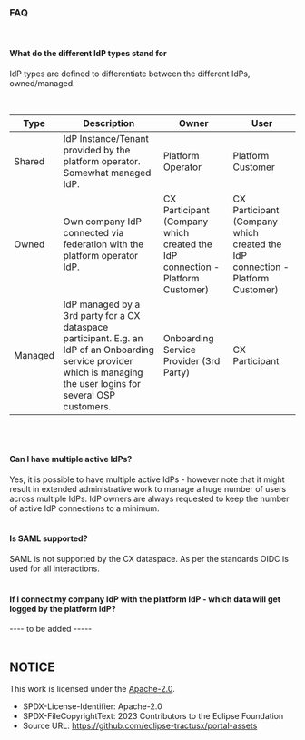 ### FAQ

<br>

#### What do the different IdP types stand for

IdP types are defined to differentiate between the different IdPs, owned/managed.

<br>

| Type    | Description                                                                                                                                                           | Owner                                                                         | User                                                                          |
| ------- | --------------------------------------------------------------------------------------------------------------------------------------------------------------------- | ----------------------------------------------------------------------------- | ----------------------------------------------------------------------------- |
| Shared  | IdP Instance/Tenant provided by the platform operator. Somewhat managed IdP.                                                                                          | Platform Operator                                                             | Platform Customer                                                             |
| Owned   | Own company IdP connected via federation with the platform operator IdP.                                                                                              | CX Participant (Company which created the IdP connection - Platform Customer) | CX Participant (Company which created the IdP connection - Platform Customer) |
| Managed | IdP managed by a 3rd party for a CX dataspace participant. E.g. an IdP of an Onboarding service provider which is managing the user logins for several OSP customers. | Onboarding Service Provider (3rd Party)                                       | CX Participant                                                                |

<br>
<br>

#### Can I have multiple active IdPs?

Yes, it is possible to have multiple active IdPs - however note that it might result in extended administrative work to manage a huge number of users across multiple IdPs. IdP owners are always requested to keep the number of active IdP connections to a minimum.
<br>
<br>

#### Is SAML supported?

SAML is not supported by the CX dataspace. As per the standards OIDC is used for all interactions.
<br>
<br>

#### If I connect my company IdP with the platform IdP - which data will get logged by the platform IdP?

---- to be added -----
<br>
<br>

## NOTICE

This work is licensed under the [Apache-2.0](https://www.apache.org/licenses/LICENSE-2.0).

- SPDX-License-Identifier: Apache-2.0
- SPDX-FileCopyrightText: 2023 Contributors to the Eclipse Foundation
- Source URL: https://github.com/eclipse-tractusx/portal-assets
